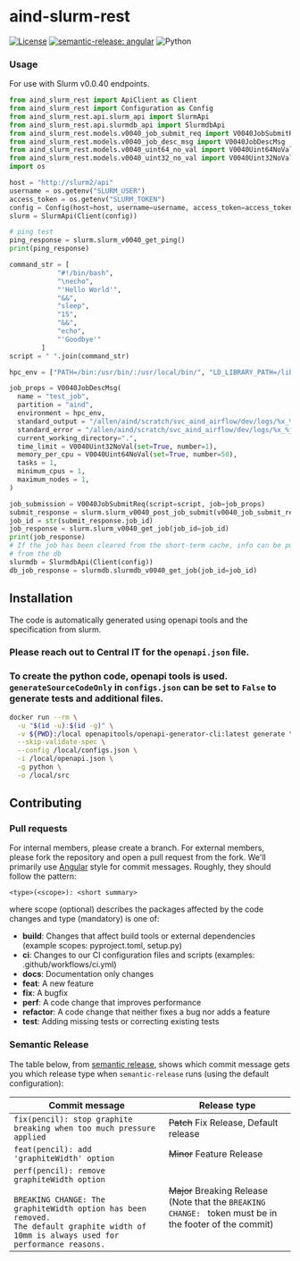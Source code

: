# aind-slurm-rest

[![License](https://img.shields.io/badge/license-MIT-brightgreen)](LICENSE)
[![semantic-release: angular](https://img.shields.io/badge/semantic--release-angular-e10079?logo=semantic-release)](https://github.com/semantic-release/semantic-release)
![Python](https://img.shields.io/badge/python->=3.7-blue?logo=python)

### Usage

For use with Slurm v0.0.40 endpoints.

```python
from aind_slurm_rest import ApiClient as Client
from aind_slurm_rest import Configuration as Config
from aind_slurm_rest.api.slurm_api import SlurmApi
from aind_slurm_rest.api.slurmdb_api import SlurmdbApi
from aind_slurm_rest.models.v0040_job_submit_req import V0040JobSubmitReq
from aind_slurm_rest.models.v0040_job_desc_msg import V0040JobDescMsg
from aind_slurm_rest.models.v0040_uint64_no_val import V0040Uint64NoVal
from aind_slurm_rest.models.v0040_uint32_no_val import V0040Uint32NoVal
import os

host = "http://slurm2/api"
username = os.getenv("SLURM_USER")
access_token = os.getenv("SLURM_TOKEN")
config = Config(host=host, username=username, access_token=access_token)
slurm = SlurmApi(Client(config))

# ping test
ping_response = slurm.slurm_v0040_get_ping()
print(ping_response)

command_str = [
            "#!/bin/bash",
            "\necho",
            "'Hello World'",
            "&&",
            "sleep",
            "15",
            "&&",
            "echo",
            "'Goodbye'"
        ]
script = " ".join(command_str)

hpc_env = ["PATH=/bin:/usr/bin/:/usr/local/bin/", "LD_LIBRARY_PATH=/lib/:/lib64/:/usr/local/lib"]

job_props = V0040JobDescMsg(
  name = "test_job",
  partition = "aind",
  environment = hpc_env,
  standard_output = "/allen/aind/scratch/svc_aind_airflow/dev/logs/%x_%j.out",
  standard_error = "/allen/aind/scratch/svc_aind_airflow/dev/logs/%x_%j_error.out",
  current_working_directory=".",
  time_limit = V0040Uint32NoVal(set=True, number=1),
  memory_per_cpu = V0040Uint64NoVal(set=True, number=50),
  tasks = 1,
  minimum_cpus = 1,
  maximum_nodes = 1,
)

job_submission = V0040JobSubmitReq(script=script, job=job_props)
submit_response = slurm.slurm_v0040_post_job_submit(v0040_job_submit_req=job_submission)
job_id = str(submit_response.job_id)
job_response = slurm.slurm_v0040_get_job(job_id=job_id)
print(job_response)
# If the job has been cleared from the short-term cache, info can be pulled
# from the db
slurmdb = SlurmdbApi(Client(config))
db_job_response = slurmdb.slurmdb_v0040_get_job(job_id=job_id)

```

## Installation
The code is automatically generated using openapi tools and the specification from slurm.

### Please reach out to Central IT for the `openapi.json` file.

### To create the python code, openapi tools is used. `generateSourceCodeOnly` in `configs.json` can be set to `False` to generate tests and additional files.
```bash
docker run --rm \
  -u "$(id -u):$(id -g)" \
  -v ${PWD}:/local openapitools/openapi-generator-cli:latest generate \
  --skip-validate-spec \
  --config /local/configs.json \
  -i /local/openapi.json \
  -g python \
  -o /local/src
```

## Contributing

### Pull requests

For internal members, please create a branch. For external members, please fork the repository and open a pull request from the fork. We'll primarily use [Angular](https://github.com/angular/angular/blob/main/CONTRIBUTING.md#commit) style for commit messages. Roughly, they should follow the pattern:
```text
<type>(<scope>): <short summary>
```

where scope (optional) describes the packages affected by the code changes and type (mandatory) is one of:

- **build**: Changes that affect build tools or external dependencies (example scopes: pyproject.toml, setup.py)
- **ci**: Changes to our CI configuration files and scripts (examples: .github/workflows/ci.yml)
- **docs**: Documentation only changes
- **feat**: A new feature
- **fix**: A bugfix
- **perf**: A code change that improves performance
- **refactor**: A code change that neither fixes a bug nor adds a feature
- **test**: Adding missing tests or correcting existing tests

### Semantic Release

The table below, from [semantic release](https://github.com/semantic-release/semantic-release), shows which commit message gets you which release type when `semantic-release` runs (using the default configuration):

| Commit message                                                                                                                                                                                   | Release type                                                                                                    |
| ------------------------------------------------------------------------------------------------------------------------------------------------------------------------------------------------ | --------------------------------------------------------------------------------------------------------------- |
| `fix(pencil): stop graphite breaking when too much pressure applied`                                                                                                                             | ~~Patch~~ Fix Release, Default release                                                                          |
| `feat(pencil): add 'graphiteWidth' option`                                                                                                                                                       | ~~Minor~~ Feature Release                                                                                       |
| `perf(pencil): remove graphiteWidth option`<br><br>`BREAKING CHANGE: The graphiteWidth option has been removed.`<br>`The default graphite width of 10mm is always used for performance reasons.` | ~~Major~~ Breaking Release <br /> (Note that the `BREAKING CHANGE: ` token must be in the footer of the commit) |

